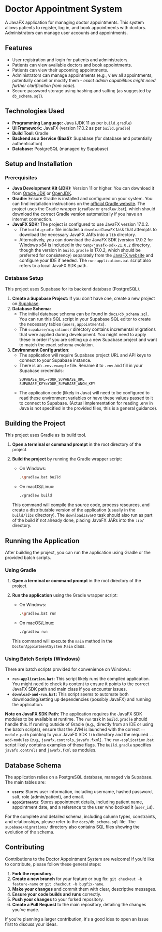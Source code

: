 # Doctor Appointment System

A JavaFX application for managing doctor appointments. This system allows patients to register, log in, and book appointments with doctors. Administrators can manage user accounts and appointments.

## Features

*   User registration and login for patients and administrators.
*   Patients can view available doctors and book appointments.
*   Patients can view their upcoming appointments.
*   Administrators can manage appointments (e.g., view all appointments, potentially cancel or modify them - *exact admin capabilities might need further clarification from code*).
*   Secure password storage using hashing and salting (as suggested by `db_schema.sql`).

## Technologies Used

*   **Programming Language:** Java (JDK 11 as per `build.gradle`)
*   **UI Framework:** JavaFX (version 17.0.2 as per `build.gradle`)
*   **Build Tool:** Gradle
*   **Backend as a Service (BaaS):** Supabase (for database and potentially authentication)
*   **Database:** PostgreSQL (managed by Supabase)

## Setup and Installation

### Prerequisites

*   **Java Development Kit (JDK):** Version 11 or higher. You can download it from [Oracle JDK](https://www.oracle.com/java/technologies/javase-jdk11-downloads.html) or [OpenJDK](https://openjdk.java.net/projects/jdk/11/).
*   **Gradle:** Ensure Gradle is installed and configured on your system. You can find installation instructions on the [official Gradle website](https://gradle.org/install/). The project uses the Gradle wrapper (`gradlew` or `gradlew.bat`), which should download the correct Gradle version automatically if you have an internet connection.
*   **JavaFX SDK:** The project is configured to use JavaFX version 17.0.2.
    *   The `build.gradle` file includes a `downloadJavaFX` task that attempts to download the necessary JavaFX JARs into a `lib` directory.
    *   Alternatively, you can download the JavaFX SDK (version 17.0.2 for Windows x64 is included in the `temp/javafx-sdk-21.0.2` directory, though the version in `build.gradle` is 17.0.2, which should be preferred for consistency) separately from the [JavaFX website](https://gluonhq.com/products/javafx/) and configure your IDE if needed. The `run-application.bat` script also refers to a local JavaFX SDK path.

### Database Setup

This project uses Supabase for its backend database (PostgreSQL).

1.  **Create a Supabase Project:** If you don't have one, create a new project on [Supabase](https://supabase.com/).
2.  **Database Schema:**
    *   The initial database schema can be found in `docs/db_schema.sql`. You can run this SQL script in your Supabase SQL editor to create the necessary tables (`users`, `appointments`).
    *   The `supabase/migrations/` directory contains incremental migrations that were applied during development. You might need to apply these in order if you are setting up a new Supabase project and want to match the exact schema evolution.
3.  **Environment Configuration:**
    *   The application will require Supabase project URL and API keys to connect to your Supabase instance.
    *   There is an `.env.example` file. Rename it to `.env` and fill in your Supabase credentials:
        ```
        SUPABASE_URL=YOUR_SUPABASE_URL
        SUPABASE_KEY=YOUR_SUPABASE_ANON_KEY
        ```
    *   The application code (likely in Java) will need to be configured to read these environment variables or have these values passed to it to connect to Supabase. (Actual implementation for reading .env in Java is not specified in the provided files, this is a general guidance).

## Building the Project

This project uses Gradle as its build tool.

1.  **Open a terminal or command prompt** in the root directory of the project.
2.  **Build the project** by running the Gradle wrapper script:

    *   On Windows:
        ```bash
        .\gradlew.bat build
        ```
    *   On macOS/Linux:
        ```bash
        ./gradlew build
        ```
    This command will compile the source code, process resources, and create a distributable version of the application (usually in the `build/libs` directory). The `downloadJavaFX` task should also run as part of the build if not already done, placing JavaFX JARs into the `lib/` directory.

## Running the Application

After building the project, you can run the application using Gradle or the provided batch scripts.

### Using Gradle

1.  **Open a terminal or command prompt** in the root directory of the project.
2.  **Run the application** using the Gradle wrapper script:

    *   On Windows:
        ```bash
        .\gradlew.bat run
        ```
    *   On macOS/Linux:
        ```bash
        ./gradlew run
        ```
    This command will execute the `main` method in the `DoctorAppointmentSystem.Main` class.

### Using Batch Scripts (Windows)

There are batch scripts provided for convenience on Windows:

*   **`run-application.bat`:** This script likely runs the compiled application. You might need to check its content to ensure it points to the correct JavaFX SDK path and main class if you encounter issues.
*   **`download-and-run.bat`:** This script seems to automate both downloading/setting up dependencies (possibly JavaFX) and running the application.

**Note on JavaFX SDK Path:**
The application requires the JavaFX SDK modules to be available at runtime. The `run` task in `build.gradle` should handle this. If running outside of Gradle (e.g., directly from an IDE or using the batch scripts), ensure that the JVM is launched with the correct `--module-path` pointing to your JavaFX SDK `lib` directory and the required `--add-modules` (e.g., `javafx.controls,javafx.fxml`). The `run-application.bat` script likely contains examples of these flags.
The `build.gradle` specifies `javafx.controls` and `javafx.fxml` as modules.

## Database Schema

The application relies on a PostgreSQL database, managed via Supabase. The main tables are:

*   **`users`**: Stores user information, including username, hashed password, salt, role (admin/patient), and email.
*   **`appointments`**: Stores appointment details, including patient name, appointment date, and a reference to the user who booked it (`user_id`).

For the complete and detailed schema, including column types, constraints, and relationships, please refer to the `docs/db_schema.sql` file.
The `supabase/migrations/` directory also contains SQL files showing the evolution of the schema.

## Contributing

Contributions to the Doctor Appointment System are welcome! If you'd like to contribute, please follow these general steps:

1.  **Fork the repository.**
2.  **Create a new branch** for your feature or bug fix: `git checkout -b feature-name` or `git checkout -b bugfix-name`.
3.  **Make your changes** and commit them with clear, descriptive messages.
4.  **Ensure your code builds and runs** correctly.
5.  **Push your changes** to your forked repository.
6.  **Create a Pull Request** to the main repository, detailing the changes you've made.

If you're planning a larger contribution, it's a good idea to open an issue first to discuss your ideas.
